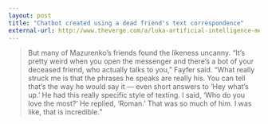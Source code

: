 ```yaml
---
layout: post
title: "Chatbot created using a dead friend's text correspondence"
external-url: http://www.theverge.com/a/luka-artificial-intelligence-memorial-roman-mazurenko-bot
---
```


>But many of Mazurenko’s friends found the likeness uncanny. “It’s pretty weird when you open the messenger and there’s a bot of your deceased friend, who actually talks to you,” Fayfer said. “What really struck me is that the phrases he speaks are really his. You can tell that’s the way he would say it — even short answers to ‘Hey what’s up.’ He had this really specific style of texting. I said, ‘Who do you love the most?’ He replied, ‘Roman.’ That was so much of him. I was like, that is incredible.”